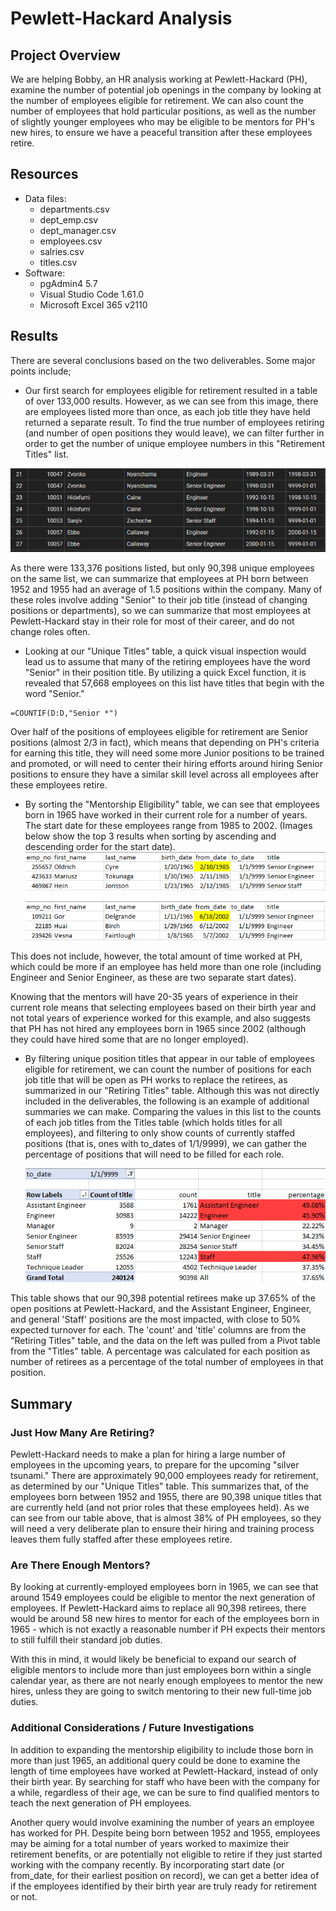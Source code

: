 # Pewlett-Hackard Analysis

## Project Overview
We are helping Bobby, an HR analysis working at Pewlett-Hackard (PH), examine the number of potential job openings in the company by looking at the number of employees eligible for retirement. We can also count the number of employees that hold particular positions, as well as the number of slightly younger employees who may be eligible to be mentors for PH's new hires, to ensure we have a peaceful transition after these employees retire.  

## Resources
- Data files:
    - departments.csv
    - dept_emp.csv
    - dept_manager.csv
    - employees.csv
    - salries.csv
    - titles.csv
- Software:
    - pgAdmin4 5.7
    - Visual Studio Code 1.61.0
    - Microsoft Excel 365 v2110

## Results
There are several conclusions based on the two deliverables. Some major points include;

- Our first search for employees eligible for retirement resulted in a table of over 133,000 results. However, as we can see from this image, there are employees listed more than once, as each job title they have held returned a separate result. To find the true number of employees retiring (and number of open positions they would leave), we can filter further in order to get the number of unique employee numbers in this "Retirement Titles" list. 

<p align="center">
<img src = "Images/multiples.png" width = 650>
</p>

As there were 133,376 positions listed, but only 90,398 unique employees on the same list, we can summarize that employees at PH born between 1952 and 1955 had an average of 1.5 positions within the company. Many of these roles involve adding "Senior" to their job title (instead of changing positions or departments), so we can summarize that most employees at Pewlett-Hackard stay in their role for most of their career, and do not change roles often. 

- Looking at our "Unique Titles" table, a quick visual inspection would lead us to assume that many of the retiring employees have the word "Senior" in their position title. By utilizing a quick Excel function, it is revealed that 57,668 employees on this list have titles that begin with the word "Senior."

```
=COUNTIF(D:D,"Senior *")
``` 

Over half of the positions of employees eligible for retirement are Senior positions (almost 2/3 in fact), which means that depending on PH's criteria for earning this title, they will need some more Junior positions to be trained and promoted, or will need to center their hiring efforts around hiring Senior positions to ensure they have a similar skill level across all employees after these employees retire. 

- By sorting the "Mentorship Eligibility" table, we can see that employees born in 1965 have worked in their current role for a number of years. The start date for these employees range from 1985 to 2002. (Images below show the top 3 results when sorting by ascending and descending order for the start date).
    ![oldest](Images/oldest.png)

    ![newest](Images/newest.png)

This does not include, however, the total amount of time worked at PH, which could be more if an employee has held more than one role (including Engineer and Senior Engineer, as these are two separate start dates).

Knowing that the mentors will have 20-35 years of experience in their current role means that selecting employees based on their birth year and not total years of experience worked for this example, and also suggests that PH has not hired any employees born in 1965 since 2002 (although they could have hired some that are no longer employed). 

- By filtering unique position titles that appear in our table of employees eligible for retirement, we can count the number of positions for each job title that will be open as PH works to replace the retirees, as summarized in our "Retiring Titles" table. Although this was not directly included in the deliverables, the following is an example of additional summaries we can make. Comparing the values in this list to the counts of each job titles from the Titles table (which holds titles for all employees), and filtering to only show counts of currently staffed positions (that is, ones with to_dates of 1/1/9999), we can gather the percentage of positions that will need to be filled for each role.

    ![positions](Images/positions.png)

This table shows that our 90,398 potential retirees make up 37.65% of the open positions at Pewlett-Hackard, and the Assistant Engineer, Engineer, and general 'Staff' positions are the most impacted, with close to 50% expected turnover for each. The 'count' and 'title' columns are from the "Retiring Titles" table, and the data on the left was pulled from a Pivot table from the "Titles" table. A percentage was calculated for each position as number of retirees as a percentage of the total number of employees in that position. 

## Summary

### Just How Many Are Retiring?
Pewlett-Hackard needs to make a plan for hiring a large number of employees in the upcoming years, to prepare for the upcoming "silver tsunami." There are approximately 90,000 employees ready for retirement, as determined by our "Unique Titles" table. This summarizes that, of the employees born between 1952 and 1955, there are 90,398 unique titles that are currently held (and not prior roles that these employees held). As we can see from our table above, that is almost 38% of PH employees, so they will need a very deliberate plan to ensure their hiring and training process leaves them fully staffed after these employees retire. 

### Are There Enough Mentors?
By looking at currently-employed employees born in 1965, we can see that around 1549 employees could be eligible to mentor the next generation of employees. If Pewlett-Hackard aims to replace all 90,398 retirees, there would be around 58 new hires to mentor for each of the employees born in 1965 - which is not exactly a reasonable number if PH expects their mentors to still fulfill their standard job duties. 

With this in mind, it would likely be beneficial to expand our search of eligible mentors to include more than just employees born within a single calendar year, as there are not nearly enough employees to mentor the new hires, unless they are going to switch mentoring to their new full-time job duties. 

### Additional Considerations / Future Investigations 
In addition to expanding the mentorship eligibility to include those born in more than just 1965, an additional query could be done to examine the length of time employees have worked at Pewlett-Hackard, instead of only their birth year. By searching for staff who have been with the company for a while, regardless of their age, we can be sure to find qualified mentors to teach the next generation of PH employees. 

Another query would involve examining the number of years an employee has worked for PH. Despite being born between 1952 and 1955, employees may be aiming for a total number of years worked to maximize their retirement benefits, or are potentially not eligible to retire if they just started working with the company recently. By incorporating start date (or from_date, for their earliest position on record), we can get a better idea of if the employees identified by their birth year are truly ready for retirement or not. 
